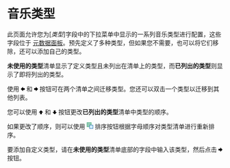 # 音乐类型

此页面允许您为[*类型*]字段中的下拉菜单中显示的一系列音乐类型进行配置，这些字段位于 [元数据面板](/Manual/basic_concepts/the_lister/metadata_pane.zh.md)。预先定义了多种类型，但如果您不需要，也可以将它们移除，还可以添加自己的类型。

**未使用的类型**清单显示了定义类型且未列出在清单上的类型，而**已列出的类型**则显示了即将列出的类型。

使用 ![](/Manual/images/media/13/arrow_left.png) 和 ![](/Manual/images/media/13/arrow_right.png) 按钮可在两个清单之间迁移类型。您还可以双击一个类型以迁移到其他列表。

您可以使用 ![](/Manual/images/media/13/arrow_up.png) 和 ![](/Manual/images/media/13/arrow_down.png) 按钮更改**已列出的类型**清单中类型的顺序。

如果更改了顺序，则可以使用 ![](/Manual/images/media/13/sort_button.png) 排序按钮根据字母顺序对类型清单进行重新排序。

要添加自定义类型，请在**未使用的类型**清单底部的字段中输入该类型，然后点击 ![](/Manual/images/media/13/arrow_right.png) 按钮。